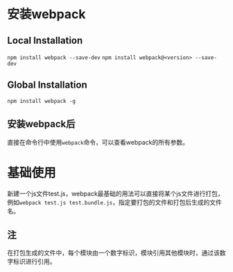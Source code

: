 
# 安装webpack
## Local Installation
`npm install webpack --save-dev`
`npm install webpack@<version> --save-dev`

## Global Installation
`npm install webpack -g`

## 安装webpack后
直接在命令行中使用`webpack`命令，可以查看webpack的所有参数。

# 基础使用
新建一个js文件test.js，webpack最基础的用法可以直接将某个js文件进行打包，例如`webpack test.js test.bundle.js`，指定要打包的文件和打包后生成的文件名。

## 注
在打包生成的文件中，每个模块由一个数字标识，模块引用其他模块时，通过该数字标识进行引用。




